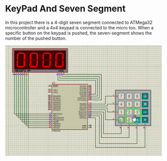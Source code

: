 # KeyPad And Seven Segment

In this project there is a 4-digit seven segment connected to ATMega32 microcontroller and a 4x4 keypad is connected to the micro too.
When a specific button on the keypad is pushed, the seven-segment shows the number of the pushed button.

<img src="https://raw.githubusercontent.com/parsahemmasi/avr_tutorial/main/Keypad%20and%20Seven%20Segment/Others/ezgif-4-b90e1ad91c.gif"  />
